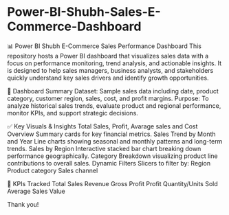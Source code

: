 # Power-BI-Shubh-Sales-E-Commerce-Dashboard
📊 Power BI Shubh E-Commerce Sales Performance Dashboard
This repository hosts a Power BI dashboard that visualizes sales data with a focus on performance monitoring, trend analysis, and actionable insights. It is designed to help sales managers, business analysts, and stakeholders quickly understand key sales drivers and identify growth opportunities.

🧾 Dashboard Summary
Dataset: Sample sales data including date, product category, customer region, sales, cost, and profit margins.
Purpose: To analyze historical sales trends, evaluate product and regional performance, monitor KPIs, and support strategic decisions.

✅ Key Visuals & Insights
Total Sales, Profit, Avarage sales and Cost Overview
Summary cards for key financial metrics.
Sales Trend by Month and Year
Line charts showing seasonal and monthly patterns and long-term trends.
Sales by Region
Interactive stacked bar chart breaking down performance geographically.
Category Breakdown
visualizing product line contributions to overall sales.
Dynamic Filters
Slicers to filter by:
Region
Product category
Sales channel

📌 KPIs Tracked
Total Sales Revenue
Gross Profit
Profit
Quantity/Units Sold
Average Sales Value

Thank you!


